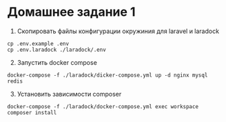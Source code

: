 # Домашнее задание 1

1. Скопировать файлы конфигурации окружиния для laravel и laradock
```shell
cp .env.example .env
cp .env.laradock ./laradock/.env
```

2. Запустить docker compose
```shell
docker-compose -f ./laradock/dicker-compose.yml up -d nginx mysql redis
```

3. Установить зависимости composer
```shell
docker-compose -f ./laradock/docker-compose.yml exec workspace composer install
```

